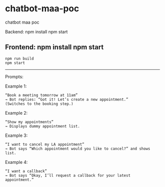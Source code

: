 # chatbot-maa-poc
chatbot maa poc

Backend:
	npm install
	npm start
	
Frontend:
	npm install
	npm start
------
	npm run build
	npm start
	

-------
Prompts:

Example 1:

	“Book a meeting tomorrow at 11am”
	→ Bot replies: “Got it! Let’s create a new appointment.”
	(Switches to the booking step.)

Example 2:

	“Show my appointments”
	→ Displays dummy appointment list.

Example 3:

	“I want to cancel my LA appointment”
	→ Bot says “Which appointment would you like to cancel?” and shows list.

Example 4:

	“I want a callback”
	→ Bot says “Okay, I’ll request a callback for your latest appointment.”